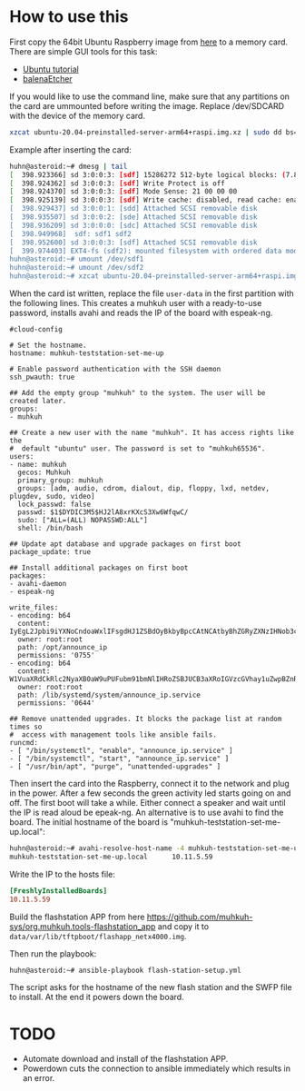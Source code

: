 # How to use this

First copy the 64bit Ubuntu Raspberry image from [here](https://ubuntu.com/download/raspberry-pi) to a memory card.
There are simple GUI tools for this task:

* [Ubuntu tutorial](https://ubuntu.com/tutorials/how-to-install-ubuntu-on-your-raspberry-pi#2-prepare-the-sd-card)
* [balenaEtcher](https://www.balena.io/etcher/)

If you would like to use the command line, make sure that any partitions on the card are ummounted before writing the image.
Replace /dev/SDCARD with the device of the memory card.

```bash
xzcat ubuntu-20.04-preinstalled-server-arm64+raspi.img.xz | sudo dd bs=4M of=/dev/SDCARD
```

Example after inserting the card:

```bash
huhn@asteroid:~# dmesg | tail
[  398.923366] sd 3:0:0:3: [sdf] 15286272 512-byte logical blocks: (7.83 GB/7.29 GiB)
[  398.924362] sd 3:0:0:3: [sdf] Write Protect is off
[  398.924370] sd 3:0:0:3: [sdf] Mode Sense: 21 00 00 00
[  398.925139] sd 3:0:0:3: [sdf] Write cache: disabled, read cache: enabled, doesn't support DPO or FUA
[  398.929437] sd 3:0:0:1: [sdd] Attached SCSI removable disk
[  398.935507] sd 3:0:0:2: [sde] Attached SCSI removable disk
[  398.936209] sd 3:0:0:0: [sdc] Attached SCSI removable disk
[  398.949968]  sdf: sdf1 sdf2
[  398.952600] sd 3:0:0:3: [sdf] Attached SCSI removable disk
[  399.974403] EXT4-fs (sdf2): mounted filesystem with ordered data mode. Opts: (null)
huhn@asteroid:~# umount /dev/sdf1
huhn@asteroid:~# umount /dev/sdf2
huhn@asteroid:~# xzcat ubuntu-20.04-preinstalled-server-arm64+raspi.img.xz | sudo dd bs=4M of=/dev/sdf
```

When the card ist written, replace the file ```user-data``` in the first partition with the following lines.
This creates a muhkuh user with a ready-to-use password, installs avahi and reads the IP of the board with espeak-ng.

```
#cloud-config

# Set the hostname.
hostname: muhkuh-teststation-set-me-up

# Enable password authentication with the SSH daemon
ssh_pwauth: true

## Add the empty group "muhkuh" to the system. The user will be created later.
groups:
- muhkuh

## Create a new user with the name "muhkuh". It has access rights like the
#  default "ubuntu" user. The password is set to "muhkuh65536".
users:
- name: muhkuh
  gecos: Muhkuh
  primary_group: muhkuh
  groups: [adm, audio, cdrom, dialout, dip, floppy, lxd, netdev, plugdev, sudo, video]
  lock_passwd: false
  passwd: $1$DYDIC3M5$HJ2lA8xrKXcS3Xw6WfqwC/
  sudo: ["ALL=(ALL) NOPASSWD:ALL"]
  shell: /bin/bash

## Update apt database and upgrade packages on first boot
package_update: true

## Install additional packages on first boot
packages:
- avahi-daemon
- espeak-ng

write_files:
- encoding: b64
  content: IyEgL2Jpbi9iYXNoCndoaWxlIFsgdHJ1ZSBdOyBkbyBpcCAtNCAtbyBhZGRyZXNzIHNob3cgZGV2IGV0aDAgfCBncmVwIC1vUCAnKD88PWluZXRccylcZCsoXC5cZCspezN9JyB8IHNlZCAtZSAncy9cLi8gcG9pbnQgL2cnIHwgZXNwZWFrLW5nIC1zIDEyNTsgc2xlZXAgMjsgZG9uZTsK
  owner: root:root
  path: /opt/announce_ip
  permissions: '0755'
- encoding: b64
  content: W1VuaXRdCkRlc2NyaXB0aW9uPUFubm91bmNlIHRoZSBJUCB3aXRoIGVzcGVhay1uZwpBZnRlcj1uZXR3b3JrLnRhcmdldAoKW1NlcnZpY2VdClR5cGU9c2ltcGxlCkV4ZWNTdGFydD0vb3B0L2Fubm91bmNlX2lwCgpbSW5zdGFsbF0KV2FudGVkQnk9bXVsdGktdXNlci50YXJnZXQK
  owner: root:root
  path: /lib/systemd/system/announce_ip.service
  permissions: '0644'

## Remove unattended upgrades. It blocks the package list at random times so
#  access with management tools like ansible fails.
runcmd:
- [ "/bin/systemctl", "enable", "announce_ip.service" ]
- [ "/bin/systemctl", "start", "announce_ip.service" ]
- [ "/usr/bin/apt", "purge", "unattended-upgrades" ]
```


Then insert the card into the Raspberry, connect it to the network and plug in the power. After a few seconds the green activity led starts going on and off.
The first boot will take a while. Either connect a speaker and wait until the IP is read aloud be epeak-ng.
An alternative is to use avahi to find the board. The initial hostname of the board is "muhkuh-teststation-set-me-up.local":

```bash
huhn@asteroid:~# avahi-resolve-host-name -4 muhkuh-teststation-set-me-up.local
muhkuh-teststation-set-me-up.local      10.11.5.59
```

Write the IP to the hosts file:

```ini
[FreshlyInstalledBoards]                                                                                                                                                                                   10.11.5.59                                                                                                                                                                                                 
10.11.5.59
```

Build the flashstation APP from here https://github.com/muhkuh-sys/org.muhkuh.tools-flashstation_app and copy it to ```data/var/lib/tftpboot/flashapp_netx4000.img```.

Then run the playbook:

```bash
huhn@asteroid:~# ansible-playbook flash-station-setup.yml
```

The script asks for the hostname of the new flash station and the SWFP file to install.
At the end it powers down the board.

# TODO

* Automate download and install of the flashstation APP.
* Powerdown cuts the connection to ansible immediately which results in an error.
